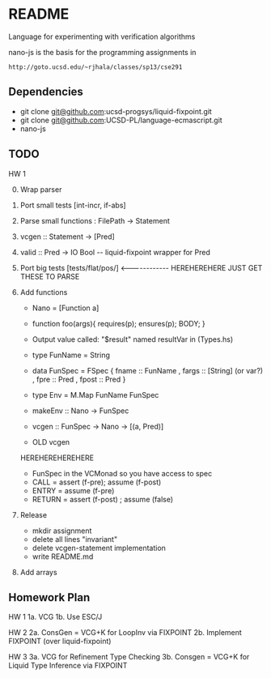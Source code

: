 README
=======

Language for experimenting with verification algorithms

nano-js is the basis for the programming assignments in 

    http://goto.ucsd.edu/~rjhala/classes/sp13/cse291

Dependencies
------------

* git clone git@github.com:ucsd-progsys/liquid-fixpoint.git 
* git clone git@github.com:UCSD-PL/language-ecmascript.git
* nano-js


TODO
----

HW 1            

0. Wrap parser
1. Port small tests [int-incr, if-abs]
2. Parse small functions : FilePath -> Statement
3. vcgen :: Statement -> [Pred]                     
4. valid :: Pred -> IO Bool     -- liquid-fixpoint wrapper for Pred

5. Port big tests [tests/flat/pos/] <------------ HEREHEREHERE JUST GET THESE TO PARSE

6. Add functions
   
    - Nano = [Function a]

    - function foo(args){
        requires(p);
        ensures(p);
        BODY;
      }

    - Output value called: "$result" named resultVar in (Types.hs)

    - type FunName = String

    - data FunSpec = FSpec { fname :: FunName 
                           , fargs :: [String] (or var?)
                           , fpre  :: Pred
                           , fpost :: Pred
                           }

    - type Env     = M.Map FunName FunSpec

    - makeEnv      :: Nano -> FunSpec
    - vcgen        :: FunSpec -> Nano -> [(a, Pred)]

    - OLD vcgen 
   
    HEREHEREHEREHERE

    + FunSpec in the VCMonad so you have access to spec
    + CALL   = assert (f-pre); assume (f-post)
    + ENTRY  = assume (f-pre)
    + RETURN = assert (f-post) ; assume (false)

7. Release
    - mkdir assignment
    - delete all lines "invariant"
    - delete vcgen-statement implementation
    - write  README.md

8. Add arrays

Homework Plan
-------------

HW 1
1a. VCG 
1b. Use ESC/J

HW 2
2a. ConsGen = VCG+K for LoopInv via FIXPOINT
2b. Implement FIXPOINT (over liquid-fixpoint)

HW 3
3a. VCG for Refinement Type Checking
3b. Consgen = VCG+K for Liquid Type Inference via FIXPOINT
